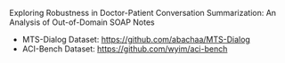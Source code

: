 

Exploring Robustness in Doctor-Patient Conversation Summarization: An Analysis of Out-of-Domain SOAP Notes


- MTS-Dialog Dataset: https://github.com/abachaa/MTS-Dialog  
- ACI-Bench Dataset: https://github.com/wyim/aci-bench  
